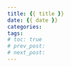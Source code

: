 ```yaml
---
title: {{ title }}
date: {{ date }}
categories:
tags:
# toc: true
# prev_post: 
# next_post: 
---
```

